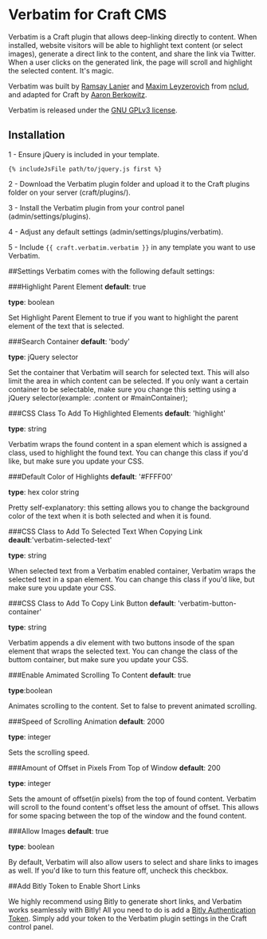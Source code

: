 Verbatim for Craft CMS
===========

Verbatim is a Craft plugin that allows deep-linking directly to content. When installed, website visitors will be able to highlight text content (or select images), generate a direct link to the content, and share the link via Twitter. When a user clicks on the generated link, the page will scroll and highlight the selected content. It's magic.

Verbatim was built by [Ramsay Lanier](https://github.com/ramsaylanier) and [Maxim Leyzerovich](https://github.com/duqe) from [nclud](http://nclud.com), and adapted for Craft by [Aaron Berkowitz](https://github.com/aberkie).

Verbatim is released under the [GNU GPLv3 license](http://www.gnu.org/licenses/gpl.html). 

## Installation
1 - Ensure jQuery is included in your template.
```
{% includeJsFile path/to/jquery.js first %}
```
2 - Download the Verbatim plugin folder and upload it to the Craft plugins folder on your server (craft/plugins/).

3 - Install the Verbatim plugin from your control panel (admin/settings/plugins). 

4 - Adjust any default settings (admin/settings/plugins/verbatim).

5 - Include `{{ craft.verbatim.verbatim }}` in any template you want to use Verbatim.

##Settings
Verbatim comes with the following default settings:

###Highlight Parent Element
**default**: true

**type**: boolean

Set Highlight Parent Element to true if you want to highlight the parent element of the text that is selected.

###Search Container
**default**: 'body'

**type**: jQuery selector

Set the container that Verbatim will search for selected text. This will also limit the area in which content can be selected. If you only want a certain container to be selectable, make sure you change this setting using a jQuery selector(example: .content or #mainContainer);

###CSS Class To Add To Highlighted Elements
**default**: 'highlight'

**type**: string

Verbatim wraps the found content in a span element which is assigned a class, used to highlight the found text. You can change this class if you'd like, but make sure you update your CSS. 


###Default Color of Highlights
**default**: '#FFFF00'

**type**: hex color string

Pretty self-explanatory: this setting allows you to change the background color of the text when it is both selected and when it is found.


###CSS Class to Add To Selected Text When Copying Link
**deault**:'verbatim-selected-text'

**type**: string

When selected text from a Verbatim enabled container, Verbatim wraps the selected text in a span element. You can change this class if you'd like, but make sure you update your CSS. 

###CSS Class to Add To Copy Link Button
**default**: 'verbatim-button-container'

**type**: string

Verbatim appends a div element with two buttons insode of the span element that wraps the selected text. You can change the class of the buttom container, but make sure you update your CSS. 

###Enable Amimated Scrolling To Content
**default**: true

**type**:boolean

Animates scrolling to the content. Set to false to prevent animated scrolling.

###Speed of Scrolling Animation
**default**: 2000

**type**: integer

Sets the scrolling speed.

###Amount of Offset in Pixels From Top of Window
**default**: 200

**type**: integer

Sets the amount of offset(in pixels) from the top of found content. Verbatim will scroll to the found content's offset less the amount of offset. This allows for some spacing between the top of the window and the found content.


###Allow Images
**default**: true

**type**: boolean

By default, Verbatim will also allow users to select and share links to images as well. If you'd like to turn this feature off, uncheck this checkbox.

##Add Bitly Token to Enable Short Links

We highly recommend using Bitly to generate short links, and Verbatim works seamlessly with Bitly! All you need to do is add a [Bitly Authentication Token](http://dev.bitly.com/get_started.html). Simply add your token to the Verbatim plugin settings in the Craft control panel.

